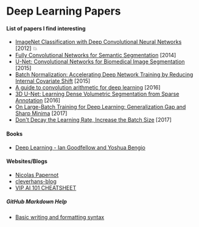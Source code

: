 # Deep Learning Papers
#### List of papers I find interesting
- [ImageNet Classification with Deep Convolutional Neural Networks](http://papers.nips.cc/paper/4824-imagenet-classification-with-deep-convolutional-neural-networ) [2012] :boom:
- [Fully Convolutional Networks for Semantic Segmentation](https://arxiv.org/abs/1411.4038) [2014]
- [U-Net: Convolutional Networks for Biomedical Image Segmentation](https://arxiv.org/abs/1505.04597) [2015]
- [Batch Normalization: Accelerating Deep Network Training by Reducing Internal Covariate Shift](https://arxiv.org/abs/1502.03167) [2015]
- [A guide to convolution arithmetic for deep learning](https://arxiv.org/abs/1603.07285) [2016]
- [3D U-Net: Learning Dense Volumetric Segmentation from Sparse Annotation](https://arxiv.org/abs/1606.06650) [2016]
- [On Large-Batch Training for Deep Learning: Generalization Gap and Sharp Minima](https://arxiv.org/abs/1609.04836) [2017]
- [Don't Decay the Learning Rate, Increase the Batch Size](https://arxiv.org/abs/1711.00489) [2017]

#### Books
- [Deep Learning - Ian Goodfellow and Yoshua Bengio](http://www.deeplearningbook.org/)

#### Websites/Blogs
- [Nicolas Papernot](https://www.papernot.fr/)
- [cleverhans-blog](http://www.cleverhans.io/)
- [VIP AI 101 CHEATSHEET](http://www.montreal.ai/ai4all.pdf)

##### GitHub Markdown Help
- [Basic writing and formatting syntax](https://help.github.com/en/articles/basic-writing-and-formatting-syntax)
